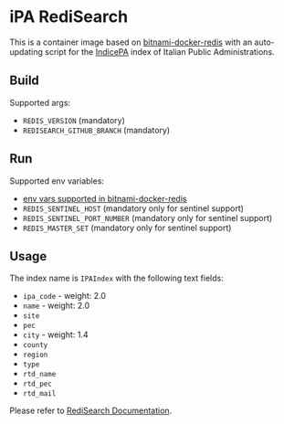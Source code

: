 # iPA RediSearch

This is a container image based on
[bitnami-docker-redis](https://github.com/bitnami/bitnami-docker-redis) with an
auto-updating script for the [IndicePA](https://www.indicepa.gov.it/) index of
Italian Public Administrations.

## Build

Supported args:

- `REDIS_VERSION` (mandatory)
- `REDISEARCH_GITHUB_BRANCH` (mandatory)

## Run

Supported env variables:

- [env vars supported in
  bitnami-docker-redis](https://github.com/bitnami/bitnami-docker-redis#configuration)
- `REDIS_SENTINEL_HOST` (mandatory only for sentinel support)
- `REDIS_SENTINEL_PORT_NUMBER` (mandatory only for sentinel support)
- `REDIS_MASTER_SET` (mandatory only for sentinel support)

## Usage

The index name is `IPAIndex` with the following text fields:

- `ipa_code` - weight: 2.0
- `name` - weight: 2.0
- `site`
- `pec`
- `city` - weight: 1.4
- `county`
- `region`
- `type`
- `rtd_name`
- `rtd_pec`
- `rtd_mail`

Please refer to [RediSearch
Documentation](https://oss.redislabs.com/redisearch/index.html).
